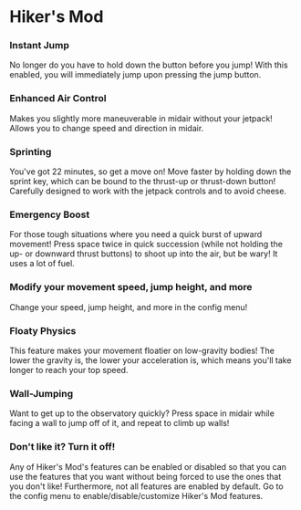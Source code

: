 # Hiker's Mod
### Instant Jump
No longer do you have to hold down the button before you jump! With this enabled, you will immediately jump upon pressing the jump button.

### Enhanced Air Control
Makes you slightly more maneuverable in midair without your jetpack! Allows you to change speed and direction in midair.

### Sprinting
You've got 22 minutes, so get a move on! Move faster by holding down the sprint key, which can be bound to the thrust-up or thrust-down button! Carefully designed to work with the jetpack controls and to avoid cheese.

### Emergency Boost
For those tough situations where you need a quick burst of upward movement! Press space twice in quick succession (while not holding the up- or downward thrust buttons) to shoot up into the air, but be wary! It uses a lot of fuel.

### Modify your movement speed, jump height, and more
Change your speed, jump height, and more in the config menu!

### Floaty Physics
This feature makes your movement floatier on low-gravity bodies! The lower the gravity is, the lower your acceleration is, which means you'll take longer to reach your top speed.

### Wall-Jumping
Want to get up to the observatory quickly? Press space in midair while facing a wall to jump off of it, and repeat to climb up walls!

### Don't like it? Turn it off!
Any of Hiker's Mod's features can be enabled or disabled so that you can use the features that you want without being forced to use the ones that you don't like! Furthermore, not all features are enabled by default. Go to the config menu to enable/disable/customize Hiker's Mod features.
